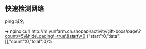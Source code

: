 ## 快速检测网络
ping 域名

➜  nginx curl http://m.yunfarm.cn/shopapi/activity/gift-boxs/page\?count\=5\&hideLoading\=true\&start\=0
{"start":0,"data":[],"count":0,"total":0}%